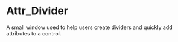 # Attr_Divider
A small window used to help users create dividers and quickly add attributes to a control. 
